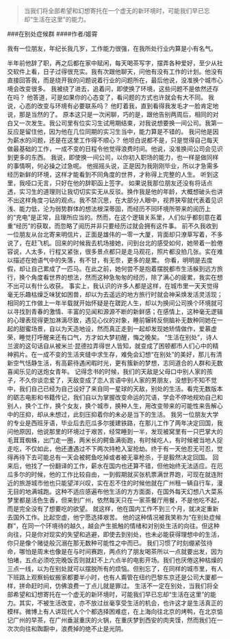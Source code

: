 > 当我们将全部希望和幻想寄托在一个虚无的新环境时，可能我们早已忘却“生活在这里”的能力。

###在别处症候群
####作者/姬霄

我有一位朋友，年纪长我几岁，工作能力很强，在我所处行业内算是小有名气。

半年前他辞了职，再之后都在家中赋闲，每天喝茶写字，摆弄各种爱好，至少从社交软件上看，日子过得很充实。我有次跟他聊天，问他有没有工作的计划。他没有直接回答我，而是绕开我的问题说着行业的问题所在，最后他说，没准换个城市心境会改变很多。
我被绕了进去，追着问，即使换了环境，这些问题不是依然还存在吗？
他答道，可是如果你的心态变了，看问题的方式也许就会有大不同。
我说，心态的改变与环境有必要联系吗？
他盯着我，直到看得我发毛才一脸肯定地说，那是当然的了。
原本这只是一次闲聊，巧的是，跟他告别两周后，相同的对白又一次发生。我公司里有位实习生试用期结束，对我说想要换一间公司。我第一反应是留住他，因为他在几位同期的实习生当中，能力算是不错的。
我问他是因为薪水的问题，还是在这里工作得不顺心？
他坦白说都不是，只是觉得自己每天做最基础的工作，一成不变的日程令他觉得浪费时间。他说，没准换间公司会见识到更多的东西。
我说，即使换一间公司，以你初入职场的能力，也一样是做同样的事情啊，何必操之过急呢。
他摇摇头说，正是因为我刚刚毕业，所以才急需多经历新鲜的环境，这样才能看到不同角度的世界，才称得上完整的人生。
听到这里，我哑口无言，只好在他的辞职函上签字。
如果说我那位朋友还没有将话点透，实习生的道理则让我切切实实无从反驳。换作我是他的年龄，大概想破头也讲不出这样角度刁钻的观点。我不禁沉思，在大部分人眼中，视界狭窄就代表着见识浅、能力低，沦为弱势群体的想法根深蒂固，而经历不同环境所带来的阅历上的“充电”是正常，且理所应当的。然而，在这个逻辑关系里，人们似乎都刻意在着重“经历”的获取，而忽略了阅历并非只要经历过就会拥有这件事。
前不久我收到一位朋友从台北寄来明信片，正面是雄伟的一零一大厦，背面却只潦草写着，不多说了，在赶飞机。回来的时候我去机场接她，问到台北的感受如何，她带着一脸倦容说，人太多，行程又紧张，很多景点都只是走马观花，照片都没拍几张。实在难以描述在她语气中的失落，有不甘，有无奈，更多的是累。
你看，明明是去度假，却让自己累成了一匹马。在此之前，她何尝不是抱着摆脱都市生活躲到远方旅行，换个角度看世界的想法，然而这种急匆匆的经历，除了满心的疲累，我实在想不出可以有什么收获。
事实上，我认识的许多人都是这样，在城市里一天天觉得毫无乐趣枯燥乏味犹如困兽，却以为去遥远的地方旅行时就会神采焕发活灵活现；相同的工作做上一年半载就开始怀疑是在蹉跎人生，却以为换间公司换个环境就可以寻找到青春的激情、丰富的见闻和源源不断的新鲜感；在感情上，这种毫无逻辑的心理表现得更加淋漓尽致，遇见心仪的对象，睡前辗转反侧脑补无数种同她在一起的甜蜜场景，自以为天造地设，然而真正走到一起却发现她矫情做作，爱慕虚荣，睡觉打呼醒来还有口气，方才如大梦初醒，悔之晚矣。
“生活在别处”，诗人兰波的这句话自从被米兰·昆德拉弄得世人皆知，就变成了困顿都市人们心中的精神鸦片。在一成不变的生活夹缝中求生存，难免会幻想“在别处”的美好，那儿有清新空气恬静生活，有高薪待遇闲暇时光，更有簇新的梦想，志同道合的人群和无数喜闻乐见的送炮女青年。
记得念书的时候，我们的天敌是父母口中别人家的孩子，不久你谈恋爱了，天敌变成了恋人言语中别人家的男朋友，没想到不知不觉中，我们自己已经为自己设好了来自同一星球的天敌，别处的生活。看完无数版本的砺志电影和书籍传记，我们自以为掌握改变命运的咒语，学会不停地规劝自己和别人，换个工作，换个女友，换个城市，换种人生，用改变带来的可能性来告解心中的压抑，却从未想过，此刻压抑着你的未必是当下的生活。
我另一位朋友大学的专业是西班牙语，毕业后去厄瓜多尔援建铁路，在那儿工作了两年决定回国，我问他原因，他说那里的环境过于艰苦，经常睡到一半，发现被窝里有一只巴掌大的毛茸茸蜘蛛，出门走一圈，两米长的鳄鱼满街跑，有时候吃人，有时候被当地人捉走吃，不仅如此，他还遭遇过不下两次持枪入室抢劫。终于有一天他忍无可忍，觉得再待下去可能总有一天会被鳄鱼吃掉或者被无辜枪杀，于是毅然决定回国。
回来后，他找了一份翻译的工作，薪水在国内也还算不错，但他始终无法适应。在厄瓜多尔的时候，他的工作比较自由，一到假期就买张机票满世界跑，可现在就连附近的旅游城市他也只能望洋兴叹，实在忍不住的时候他就在广州租一辆自行车，漫无目的地满城跑。这种不适应感遍布他生活的方方面面，在国外每天幻想八大菜系梦里都是活色生香，但来到广州，依然每天只在一家茶餐厅用餐，不是他吃不起，而是完全没有了想要吃的欲望。
就这样，他在国内工作不到三个月，就决定重新去国外工作。比起空虚，他宁愿选择艰苦。
他的这种情况被我笑称为“在别处症候群”，在同一个环境待的越久，越会产生抵触的情绪和对别处生活的向往。但这种向往，只是你对现实的失望和逃避，即使去到别处，也未必能获得理想中的生活，你只是像个赌徒般沉溺在那无数种可能性之中而已。
我们习惯了时刻绷紧弦待命，哪怕是周末也像是在与时间赛跑，两点约了朋友喝茶所以一点就要出发，因为怕堵，五点必须吃完晚饭否则就赶不上六点半的电影开场。我们也厌倦这种枯燥的三点一线，以为在别处就可以摆脱所有的烦恼。但别忘了，在同样的城市里，有人下班路上观察蚂蚁搬家都要半小时，也有人甭管在纽约巴黎东京还是公司大厦都一样，拼命赶时间，仿佛浪费一丁点儿就是罪过。
生活不一定在别处，当我们将全部希望和幻想寄托在一个虚无的新环境时，可能我们早已忘却“生活在这里”的能力。其实，不被生活改变，亦不放过丝毫享受生活的机会，也许这才是生活真正的模样。微博上有人讲现代人个个都选择困难症，在上海向往北京的烤鸭，在北京惦记广州的早茶，在广州垂涎重庆的火锅，在重庆梦到西安的肉夹馍，然而我们在一次次向往和踟蹰中，浪费掉的绝不止是光阴。 